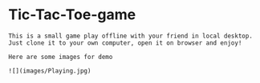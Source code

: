# Tic-Tac-Toe-game
```
This is a small game play offline with your friend in local desktop.
Just clone it to your own computer, open it on browser and enjoy!
```
```
Here are some images for demo
```
```
![](images/Playing.jpg)
```

